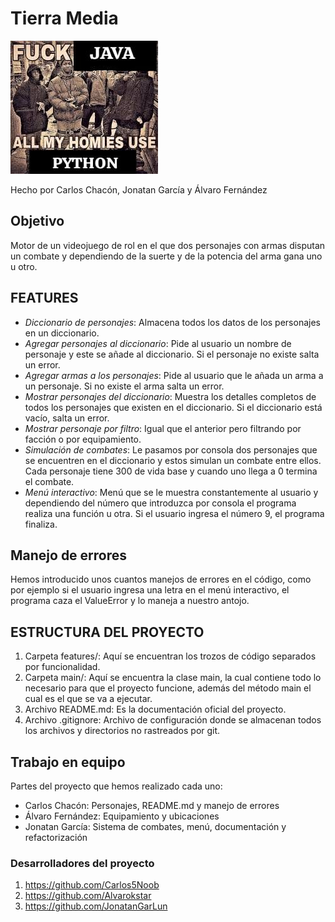 # Tierra Media

![](img/meme.jpg)

Hecho por Carlos Chacón, Jonatan García y Álvaro Fernández

## Objetivo

Motor de un videojuego de rol en el que dos personajes con armas disputan un combate y dependiendo de la suerte y de la potencia del arma gana uno u otro. 

## FEATURES

- *Diccionario de personajes*: Almacena todos los datos de los personajes en un diccionario. 
- *Agregar personajes al diccionario*: Pide al usuario un nombre de personaje y este se añade al diccionario. Si el personaje no existe salta un error. 
- *Agregar armas a los personajes*: Pide al usuario que le añada un arma a un personaje. Si no existe el arma salta un error. 
- *Mostrar personajes del diccionario*: Muestra los detalles completos de todos los personajes que existen en el diccionario. Si el diccionario está vacío, salta un error. 
- *Mostrar personaje por filtro*: Igual que el anterior pero filtrando por facción o por equipamiento. 
- *Simulación de combates*: Le pasamos por consola dos personajes que se encuentren en el diccionario y estos simulan un combate entre ellos. Cada personaje tiene 300 de vida base y cuando uno llega a 0 termina el combate.
- *Menú interactivo*: Menú que se le muestra constantemente al usuario y dependiendo del número que introduzca por consola el programa realiza una función u otra. Si el usuario ingresa el número 9, el programa finaliza.

## Manejo de errores

Hemos introducido unos cuantos manejos de errores en el código, como por ejemplo si el usuario ingresa una letra en el menú interactivo, el programa caza el ValueError y lo maneja a nuestro antojo. 

## ESTRUCTURA DEL PROYECTO

1. Carpeta features/: Aquí se encuentran los trozos de código separados por funcionalidad.
2. Carpeta main/: Aquí se encuentra la clase main, la cual contiene todo lo necesario para que el proyecto funcione, además del método main el cual es el que se va a ejecutar. 
3. Archivo README.md: Es la documentación oficial del proyecto.
4. Archivo .gitignore: Archivo de configuración donde se almacenan todos los archivos y directorios no rastreados por git.

## Trabajo en equipo

Partes del proyecto que hemos realizado cada uno: 
- Carlos Chacón: Personajes, README.md y manejo de errores
- Álvaro Fernández: Equipamiento y ubicaciones 
- Jonatan García: Sistema de combates, menú, documentación y refactorización

### Desarrolladores del proyecto
1. https://github.com/Carlos5Noob
2. https://github.com/Alvarokstar
3. https://github.com/JonatanGarLun